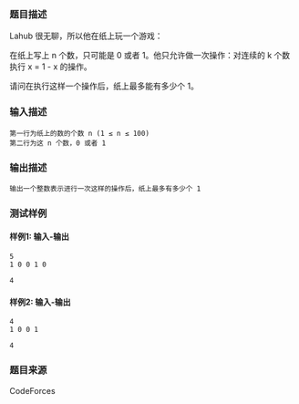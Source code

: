### 题目描述

Lahub 很无聊，所以他在纸上玩一个游戏：

在纸上写上 n 个数，只可能是 0 或者 1。他只允许做一次操作：对连续的 k 个数执行 x = 1 - x 的操作。

请问在执行这样一个操作后，纸上最多能有多少个 1。

### 输入描述

```
第一行为纸上的数的个数 n (1 ≤ n ≤ 100)
第二行为这 n 个数，0 或者 1
```

### 输出描述

```
输出一个整数表示进行一次这样的操作后，纸上最多有多少个 1
```

### 测试样例

#### 样例1: 输入-输出

```
5
1 0 0 1 0
```

```
4
```

#### 样例2: 输入-输出

```
4
1 0 0 1
```

```
4
```

### 题目来源

CodeForces
